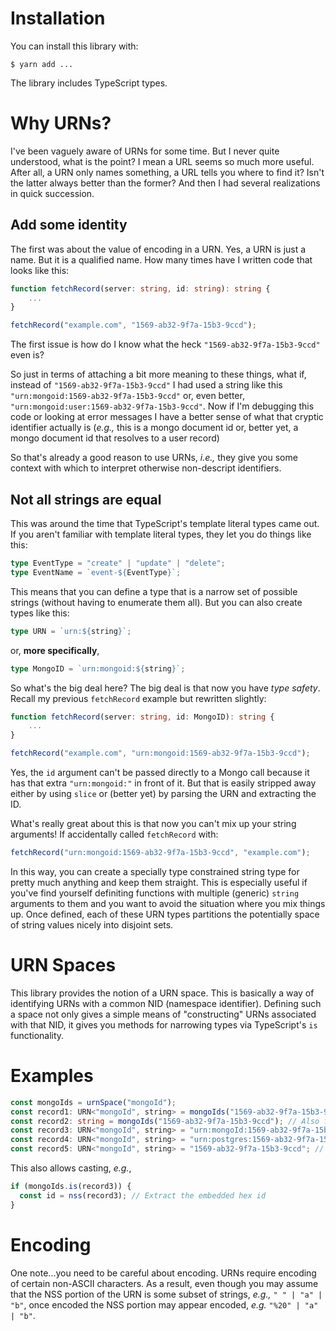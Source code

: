 # Installation

You can install this library with:

```
$ yarn add ...
```

The library includes TypeScript types.

# Why URNs?

I've been vaguely aware of URNs for some time. But I never quite understood,
what is the point? I mean a URL seems so much more useful. After all, a URN only
names something, a URL tells you where to find it? Isn't the latter always
better than the former? And then I had several realizations in quick succession.

## Add some identity

The first was about the value of encoding in a URN. Yes, a URN is just a name.
But it is a qualified name. How many times have I written code that looks like
this:

```typescript
function fetchRecord(server: string, id: string): string {
    ...
}

fetchRecord("example.com", "1569-ab32-9f7a-15b3-9ccd");
```

The first issue is how do I know what the heck `"1569-ab32-9f7a-15b3-9ccd"` even
is?

So just in terms of attaching a bit more meaning to these things, what if,
instead of `"1569-ab32-9f7a-15b3-9ccd"` I had used a string like this
`"urn:mongoid:1569-ab32-9f7a-15b3-9ccd"` or, even better,
`"urn:mongoid:user:1569-ab32-9f7a-15b3-9ccd"`. Now if I'm debugging this code or
looking at error messages I have a better sense of what that cryptic identifier
actually is (_e.g.,_ this is a mongo document id or, better yet, a mongo
document id that resolves to a user record)

So that's already a good reason to use URNs, _i.e.,_ they give you some context
with which to interpret otherwise non-descript identifiers.

## Not all strings are equal

This was around the time that TypeScript's template literal types came out. If
you aren't familiar with template literal types, they let you do things like
this:

```typescript
type EventType = "create" | "update" | "delete";
type EventName = `event-${EventType}`;
```

This means that you can define a type that is a narrow set of possible strings
(without having to enumerate them all). But you can also create types like this:

```typescript
type URN = `urn:${string}`;
```

or, **more specifically**,

```typescript
type MongoID = `urn:mongoid:${string}`;
```

So what's the big deal here? The big deal is that now you have _type safety_.
Recall my previous `fetchRecord` example but rewritten slightly:

```typescript
function fetchRecord(server: string, id: MongoID): string {
    ...
}

fetchRecord("example.com", "urn:mongoid:1569-ab32-9f7a-15b3-9ccd");
```

Yes, the `id` argument can't be passed directly to a Mongo call because it has
that extra `"urn:mongoid:"` in front of it. But that is easily stripped away
either by using `slice` or (better yet) by parsing the URN and extracting the ID.

What's really great about this is that now you can't mix up your string
arguments! If accidentally called `fetchRecord` with:

```typescript
fetchRecord("urn:mongoid:1569-ab32-9f7a-15b3-9ccd", "example.com");
```

In this way, you can create a specially type constrained string type for pretty
much anything and keep them straight. This is especially useful if you've find
yourself definiting functions with multiple (generic) `string` arguments to them
and you want to avoid the situation where you mix things up. Once defined, each
of these URN types partitions the potentially space of string values nicely into
disjoint sets.

# URN Spaces

This library provides the notion of a URN space. This is basically a way of
identifying URNs with a common NID (namespace identifier). Defining such a
space not only gives a simple means of "constructing" URNs associated with that
NID, it gives you methods for narrowing types via TypeScript's `is`
functionality.

# Examples

```typescript
const mongoIds = urnSpace("mongoId");
const record1: URN<"mongoId", string> = mongoIds("1569-ab32-9f7a-15b3-9ccd"); // OK
const record2: string = mongoIds("1569-ab32-9f7a-15b3-9ccd"); // Also fine, but loses type information
const record3: URN<"mongoId", string> = "urn:mongoId:1569-ab32-9f7a-15b3-9ccd"; // works too
const record4: URN<"mongoId", string> = "urn:postgres:1569-ab32-9f7a-15b3-9ccd"; // Nope
const record5: URN<"mongoId", string> = "1569-ab32-9f7a-15b3-9ccd"; // Also nope
```

This also allows casting, _e.g._,

```typescript
if (mongoIds.is(record3)) {
  const id = nss(record3); // Extract the embedded hex id
}
```

# Encoding

One note...you need to be careful about encoding. URNs require encoding of
certain non-ASCII characters. As a result, even though you may assume that the
NSS portion of the URN is some subset of strings, _e.g.,_ `" " | "a" | "b"`,
once encoded the NSS portion may appear encoded, _e.g._ `"%20" | "a" | "b"`.
